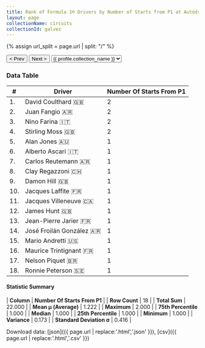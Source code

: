 ```yaml
---
title: Rank of Formula 1® Drivers by Number of Starts from P1 at Autódromo Juan y Oscar Gálvez
layout: page
collectionName: circuits
collectionId: galvez
---
```


{% assign url_split = page.url | split: "/" %}
<div id="collection-navigation">
<button onclick="selector.options[selector.selectedIndex-1].value && (window.location = selector.options[selector.selectedIndex-1].value);">&lt; Prev</button>
<button onclick="selector.options[selector.selectedIndex+1].value && (window.location = selector.options[selector.selectedIndex+1].value);">Next &gt;</button>
<select id="selector" onchange="this.options[this.selectedIndex].value && (window.location = this.options[this.selectedIndex].value);">
  {% for collectionId in site.data[page.collectionName].refs %}
    {% if collectionId == page.collectionId %}
      {% assign selected = "selected" %}
    {% else %}
      {% assign selected = "" %}
    {% endif %}
    {% assign profile = site.data[page.collectionName][collectionId].profile %}
    <option value="/f1/{{ page.collectionName }}/{{ collectionId }}/{{ url_split[4] }}" {{ selected }}>{{ profile.collection_name }}</option>
  {% endfor %}
</select>
</div>

<canvas id="chart" width="400" height="180"></canvas>
<script>
var data = {
    "datasets": [
        {
            "backgroundColor": [
                "#9C8E8D",
                "#9C8E8D",
                "#9C8E8D",
                "#9C8E8D",
                "#9C8E8D",
                "#9C8E8D",
                "#9C8E8D",
                "#9C8E8D",
                "#9C8E8D",
                "#9C8E8D",
                "#9C8E8D",
                "#9C8E8D",
                "#9C8E8D",
                "#9C8E8D",
                "#9C8E8D",
                "#9C8E8D",
                "#9C8E8D",
                "#9C8E8D"
            ],
            "borderColor": [
                "#1D181E",
                "#1D181E",
                "#1D181E",
                "#1D181E",
                "#1D181E",
                "#1D181E",
                "#1D181E",
                "#1D181E",
                "#1D181E",
                "#1D181E",
                "#1D181E",
                "#1D181E",
                "#1D181E",
                "#1D181E",
                "#1D181E",
                "#1D181E",
                "#1D181E",
                "#1D181E"
            ],
            "borderWidth": 1,
            "data": [
                2.0,
                2.0,
                2.0,
                2.0,
                1.0,
                1.0,
                1.0,
                1.0,
                1.0,
                1.0,
                1.0,
                1.0,
                1.0,
                1.0,
                1.0,
                1.0,
                1.0,
                1.0
            ],
            "label": "Number Of Starts From P1"
        }
    ],
    "labels": [
        "David Coulthard",
        "Juan Fangio",
        "Nino Farina",
        "Stirling Moss",
        "Alan Jones",
        "Alberto Ascari",
        "Carlos Reutemann",
        "Clay Regazzoni",
        "Damon Hill",
        "Jacques Laffite",
        "Jacques Villeneuve",
        "James Hunt",
        "Jean-Pierre Jarier",
        "José Froilán González",
        "Mario Andretti",
        "Maurice Trintignant",
        "Nelson Piquet",
        "Ronnie Peterson"
    ]
};
var options = {
  legend: {
    display: false
  },
  scales: {
    xAxes: [{
      ticks: {
        beginAtZero: true,
        maxRotation: 180,
        display: window.innerWidth > 800
      }
    }],
    yAxes: [{
      ticks: {
        beginAtZero: true
      }
    }]
  },
  onResize: function(chart, size) {
    chart.options.scales.xAxes[0].ticks.display = size.width > 800;
  }
};
var chart = new Chart("chart", {
    data: data,
    type: 'bar',
    options: options
});
</script>



### Data Table

| # | Driver | Number Of Starts From P1 |
|--|--|--|
| 1. | David Coulthard 🇬🇧 | 2 |
| 2. | Juan Fangio 🇦🇷 | 2 |
| 3. | Nino Farina 🇮🇹 | 2 |
| 4. | Stirling Moss 🇬🇧 | 2 |
| 5. | Alan Jones 🇦🇺 | 1 |
| 6. | Alberto Ascari 🇮🇹 | 1 |
| 7. | Carlos Reutemann 🇦🇷 | 1 |
| 8. | Clay Regazzoni 🇨🇭 | 1 |
| 9. | Damon Hill 🇬🇧 | 1 |
| 10. | Jacques Laffite 🇫🇷 | 1 |
| 11. | Jacques Villeneuve 🇨🇦 | 1 |
| 12. | James Hunt 🇬🇧 | 1 |
| 13. | Jean-Pierre Jarier 🇫🇷 | 1 |
| 14. | José Froilán González 🇦🇷 | 1 |
| 15. | Mario Andretti 🇺🇸 | 1 |
| 16. | Maurice Trintignant 🇫🇷 | 1 |
| 17. | Nelson Piquet 🇧🇷 | 1 |
| 18. | Ronnie Peterson 🇸🇪 | 1 |

#### Statistic Summary

| **Column** | **Number Of Starts From P1** |
| **Row Count** | 18 |
| **Total Sum** | 22.000 |
| **Mean μ (Average)** | 1.222 |
| **Maximum** | 2.000 |
| **75th Percentile** | 1.000 |
| **Median** | 1.000 |
| **25th Percentile** | 1.000 |
| **Minimum** | 1.000 |
| **Variance** | 0.173 |
| **Standard Deviation σ** | 0.416 |

Download data: [json]({{ page.url | replace:'.html','.json' }}), [csv]({{ page.url | replace:'.html','.csv' }})
